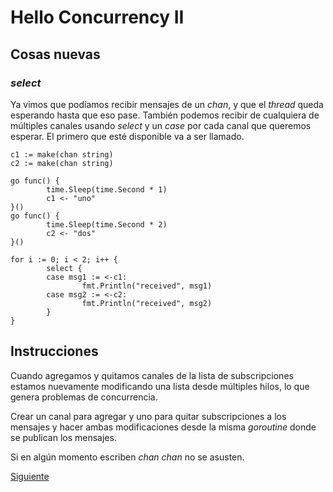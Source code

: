 # Hello Concurrency II

## Cosas nuevas

### _select_

Ya vimos que podíamos recibir mensajes de un _chan_, y que el _thread_
queda esperando hasta que eso pase. También podemos recibir de
cualquiera de múltiples canales usando _select_ y un _case_ por cada
canal que queremos esperar. El primero que esté disponible va a ser
llamado.

```golang
c1 := make(chan string)
c2 := make(chan string)

go func() {
        time.Sleep(time.Second * 1)
        c1 <- "uno"
}()
go func() {
        time.Sleep(time.Second * 2)
        c2 <- "dos"
}()

for i := 0; i < 2; i++ {
        select {
        case msg1 := <-c1:
                fmt.Println("received", msg1)
        case msg2 := <-c2:
                fmt.Println("received", msg2)
        }
}
```

## Instrucciones

Cuando agregamos y quitamos canales de la lista de subscripciones
estamos nuevamente modificando una lista desde múltiples hilos, lo que
genera problemas de concurrencia.

Crear un canal para agregar y uno para quitar subscripciones a los
mensajes y hacer ambas modificaciones desde la misma _goroutine_ donde
se publican los mensajes.

Si en algún momento escriben _chan chan_ no se asusten.

[Siguiente](../10_HelloDatabases)
